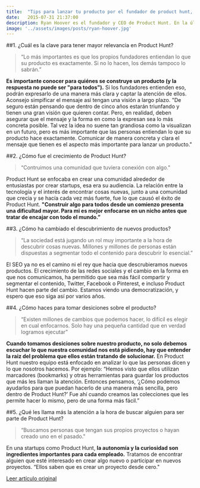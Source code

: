 ```yaml
---
title:  "Tips para lanzar tu producto por el fundador de product hunt, Ryan Hoover"
date:   2015-07-31 21:37:00
description: Ryan Hoover es el fundador y CEO de Product Hunt. En la última edición de Five Questions, Kevin Rose menciona a Ryan como un experto a la hora de ayudar a las startups a ser reconocidas. Y es por esto que Google Ventures tuvo una entrevista con Ryan para saber como fue que Product Hunt se volvió tan popular a la hora de ayudar a las personas a lanzar su propio proyecto.
image: '../assets/images/posts/ryan-hoover.jpg'
---
```


##1. ¿Cuál es la clave para tener mayor relevancia en Product Hunt?

> “Lo más importantes es que los propios fundadores entiendan lo que su producto es exactamente. Si no lo hacen, los demás tampoco lo sabrán.”

**Es importante conocer para quiénes se construye un producto (y la respuesta no puede ser "para todos").** Si los fundadores entienden eso, podrán expresarlo de una manera más clara y captar la atención de ellos. Aconsejo simpificar el mensaje así tengan una visión a largo plazo. "De seguro están pensando que dentro de cinco años estarán triunfando y tienen una gran visión que quieren contar. Pero, en realidad, deben asegurar que el mensaje y la forma en como la expresan sea lo más concreta posible. Tal vez la idea no suene tan grandiosa como la visualizan en un futuro, pero es más importante que las personas entiendan lo que su producto hace exactamente. Comunicar de manera concreta y clara el mensaje que tienen es el aspecto más importante para lanzar un producto."

##2. ¿Cómo fue el crecimiento de Product Hunt?

> “Contruimos una comunidad que tuviera conexión con algo."

Product Hunt se enfocaba en crear una comunidad alrededor de entusiastas por crear startups, esa era su audiencia. La relación entre la tecnología y el interés de encontrar cosas nuevas, junto a una comunidad que crecia y se hacía cada vez más fuerte, fue lo que causó el éxito de Product Hunt. **"Construir algo para todos desde un comienzo presenta una dificultad mayor. Para mi es mejor enfocarse en un nicho antes que tratar de encajar con todo el mundo.”**

##3. ¿Cómo ha cambiado el descubrimiento de nuevos productos?

> “La sociedad está jugando un rol muy importante a la hora de descubrir cosas nuevas. Millones y millones de personas están dispuestas a segmentar todo el contenido para descubrir lo esencial.”

El SEO ya no es el camino ni el rey que hacia que descrubieramos nuevos productos. El crecimiento de las redes sociales y el cambio en la forma en que nos comunicamos, ha permitido que sea más fácil compartir y segmentar el contenido, Twitter, Facebook o Pinterest, e incluso Product Hunt hacen parte del cambio. Estamos viendo una democratización, y espero que eso siga así por varios años.

##4. ¿Cómo haces para tomar desiciones sobre el producto?

> “Existen millones de cambios que podemos hacer, lo difícil es elegir en cual enfocarnos. Solo hay una pequeña cantidad que en verdad logramos ejecutar”

**Cuando tomamos desiciones sobre nuestro producto, no solo debemos escuchar lo que nuestra comunidad nos está pidiendo, hay que entender la raiz del problema que ellos están tratando de solucionar.** En Product Hunt nuestro equipo está enfocado en analizar lo que las personas dicen y lo que nosotros hacemos. Por ejemplo: “Hemos visto que ellos utilizan marcadores (bookmarks) y otras herramientas para guardar los productos que más les llaman la atención. Entonces pensamos, ‘¿Cómo podemos ayudarlos para que puedan hacerlo de una manera más sencilla, pero dentro de Product Hunt?’ Fue ahí cuando creamos las colecciones que les permite hacer lo mismo, pero de una forma más fácil.”

##5. ¿Qué les llama más la atención a la hora de buscar alguien para ser parte de Product Hunt?

> “Buscamos personas que tengan sus propios proyectos o hayan creado uno en el pasado."

En una startups como Product Hunt, **la autonomía y la curiosidad son ingredientes importantes para cada empleado.** Tratamos de encontrar alguien que esté interesado en crear algo nuevo o participar en nuevos proyectos. “Ellos saben que es crear un proyecto desde cero."

[Leer artículo original][original]

[original]: https://medium.com/gv-notes/tips-for-launching-a-product-from-the-founder-of-product-hunt-b23b388feb7
